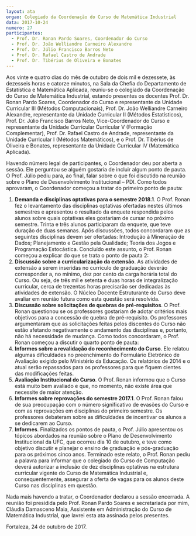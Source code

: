 ```yaml
---
layout: ata
orgao: Colegiado da Coordenação do Curso de Matemática Industrial
data: 2017-10-24
numero: 27
participantes:
  - Prof. Dr. Ronan Pardo Soares, Coordenador do Curso
  - Prof. Dr. João Welliandre Carneiro Alexandre
  - Prof. Dr. Júlio Francisco Barros Neto
  - Prof. Dr. Rafael Castro de Andrade
  - Prof. Dr. Tibérius de Oliveira e Bonates
---
```


Aos vinte e quatro dias do mês de outubro de dois mil e dezessete, às dezesseis horas e catorze minutos, na Sala da Chefia do Departamento de Estatística e Matemática Aplicada, reuniu-se o colegiado da Coordenação do Curso de Matemática Industrial, estando presentes os docentes Prof. Dr. Ronan Pardo Soares, Coordenador do Curso e representante da Unidade Curricular III (Métodos Computacionais), Prof. Dr. João Welliandre Carneiro Alexandre, representante da Unidade Curricular II (Métodos Estatísticos), Prof. Dr. Júlio Francisco Barros Neto, Vice-Coordenador do Curso e representante da Unidade Curricular Curricular V (Formação Complementar), Prof. Dr. Rafael Castro de Andrade, representante da Unidade Curricular I (Métodos Matemáticos), e o Prof. Dr. Tibérius de Oliveira e Bonates, representante da Unidade Curricular IV (Matemática Aplicada).

Havendo número legal de participantes, o Coordenador deu por aberta a sessão.
Ele perguntou se alguém gostaria de incluir algum ponto de pauta.
O Prof. Júlio pediu para, ao final, falar sobre o que foi discutido na reunião sobre o Plano de Desenvolvimento Institucional – PDI.
Como todos aprovaram, o Coordenador começou a tratar do primeiro ponto de pauta:

1. **Demanda e disciplinas optativas para o semestre 2018.1**.
   O Prof. Ronan fez o levantamento das disciplinas optativas ofertadas nestes últimos semestres e apresentou o resultado da enquete respondida pelos alunos sobre quais optativas eles gostariam de cursar no próximo semestre.
   Trinta e três alunos participaram da enquete, que teve duração de duas semanas.
   Após discussões, todos concordaram que as seguintes disciplinas devem ser ofertadas: Introdução à Mineração de Dados; Planejamento e Gestão pela Qualidade; Teoria dos Jogos e Programação Estocástica.
   Concluído este assunto, o Prof. Ronan começou a explicar do que se trata o ponto de pauta 2:
2. **Discussão sobre a curricularização da extensão**.
   As atividades de extensão a serem inseridas no currículo de graduação deverão corresponder a, no mínimo, dez por cento da carga horária total do Curso.
   Ou seja, de três mil e setenta e duas horas de integralização curricular, cerca de trezentas horas precisarão ser dedicadas às atividades de extensão.
   O Núcleo Docente Estruturante do Curso deve avaliar em reunião futura como esta questão será resolvida.
3. **Discussão sobre solicitações de quebras de pré-requisitos**.
   O Prof. Ronan questionou se os professores gostariam de adotar critérios mais objetivos para a concessão de quebra de pré-requisito.
   Os professores argumentaram que as solicitações feitas pelos discentes do Curso não estão afetando negativamente o andamento das disciplinas e, portanto, não há necessidade de mudança.
   Como todos concordaram, o Prof. Ronan começou a discutir o quarto ponto de pauta:
4. **Informes sobre a revalidação do reconhecimento do Curso**.
   Ele relatou algumas dificuldades no preenchimento do Formulário Eletrônico de Avaliação exigido pelo Ministério da Educação.
   Os relatórios de 2014 e o atual serão repassados para os professores para que fiquem cientes das modificações feitas.
5. **Avaliação Institucional do Curso**.
   O Prof. Ronan informou que o Curso está muito bem avaliado e que, no momento, não existe área que necessite de maior atenção.
6. **Informes sobre reprovações do semestre 2017.1**.
   O Prof. Ronan falou de sua preocupação com o número significativo de evasões do Curso e com as reprovações em disciplinas do primeiro semestre.
   Os professores debateram sobre as dificuldades de incentivar os alunos a se dedicarem ao Curso.
7. **Informes**.
   Finalizados os pontos de pauta, o Prof. Júlio apresentou os tópicos abordados na reunião sobre o Plano de Desenvolvimento Institucional da UFC, que ocorreu dia 10 de outubro, e teve como objetivo discutir e planejar o ensino de graduação e pós-graduação para os próximos cinco anos.
   Terminado este relato, o Prof. Ronan pediu a palavra para informar que o colegiado do Curso de Computação deverá autorizar a inclusão de dez disciplinas optativas na estrutura curricular vigente do Curso de Matemática Industrial e, consequentemente, assegurar a oferta de vagas para os alunos deste Curso nas disciplinas em questão.

Nada mais havendo a tratar, o Coordenador declarou a sessão encerrada.
A reunião foi presidida pelo Prof. Ronan Pardo Soares e secretariada por mim, Cláudia Damasceno Maia, Assistente em Administração do Curso de Matemática Industrial, que lavrei esta ata assinada pelos presentes.

Fortaleza, 24 de outubro de 2017.
